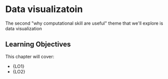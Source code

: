 # Data visualizatoin

The second "why computational skill are useful" theme that we'll explore is data visualization




## Learning Objectives

This chapter will cover:

- {LO1}
- {LO2}
